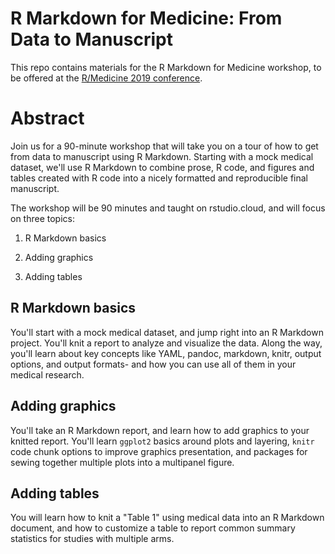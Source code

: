 # R Markdown for Medicine: From Data to Manuscript

This repo contains materials for the R Markdown for Medicine workshop, to be offered at the [R/Medicine 2019 conference](https://r-medicine.com/). 

# Abstract

Join us for a 90-minute workshop that will take you on a tour of how to get from data to manuscript using R Markdown. Starting with a mock medical dataset, we'll use R Markdown to combine prose, R code, and figures and tables created with R code into a nicely formatted and reproducible final manuscript. 
 
The workshop will be 90 minutes and taught on rstudio.cloud, and will focus on three topics:

1. R Markdown basics

1. Adding graphics

1. Adding tables


## R Markdown basics

You'll start with a mock medical dataset, and jump right into an R Markdown project. You'll knit a report to analyze and visualize the data. Along the way, you'll learn about key concepts like YAML, pandoc, markdown, knitr, output options, and output formats- and how you can use all of them in your medical research. 

## Adding graphics

You'll take an R Markdown report, and learn how to add graphics to your knitted report. You'll learn `ggplot2` basics around plots and layering, `knitr` code chunk options to improve graphics presentation, and packages for sewing together multiple plots into a multipanel figure. 

## Adding tables

You will learn how to knit a "Table 1" using medical data into an R Markdown document, and how to customize a table to report common summary statistics for studies with multiple arms. 

